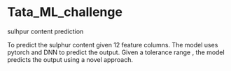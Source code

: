 # Tata_ML_challenge
sulhpur content prediction

To predict the sulphur content given 12 feature columns. The model uses pytorch and DNN to predict the output. Given a tolerance range , the model predicts the output using a novel approach.
